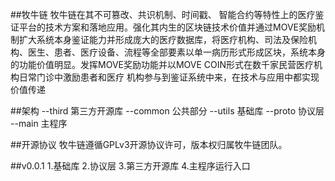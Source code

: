 

##牧牛链
牧牛链在其不可篡改、共识机制、时间戳、 智能合约等特性上的医疗鉴证平台的技术方案和落地应用。强化其内生的区块链技术价值并通过MOVE奖励机制扩大系统本身鉴证能力并形成庞大的医疗数据库，将医疗机构、司法及保险机构、医生、患者、医疗设备、流程等全部要素以单一病历形式形成区块，系统本身的功能价值明显。发挥MOVE奖励功能并以MOVE COIN形式在数千家民营医疗机构日常门诊中激励患者和医疗 机构参与到鉴证系统中来，在技术与应用中都实现价值传递

##架构
--third
	第三方开源库
--common
	公共部分
--utils
	基础库
--proto
	协议层
--main
	主程序


##开源协议
牧牛链遵循GPLv3开源协议许可，版本权归属牧牛链团队。



##v0.0.1
1.基础库
2.协议层
3.第三方开源库
4.主程序运行入口